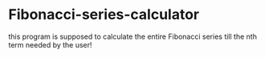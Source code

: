 # Fibonacci-series-calculator
this program is supposed to calculate the entire Fibonacci series till the nth term needed by the user!

